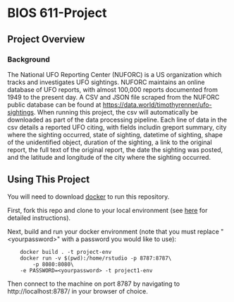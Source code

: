 BIOS 611-Project
================

Project Overview
----------------

### Background

The National UFO Reporting Center (NUFORC) is a US organization which tracks and investigates UFO sightings. NUFORC maintains an online database of UFO reports, with almost 100,000 reports documented from 1949 to the present day.
A CSV and JSON file scraped from the NUFORC public database can be found at https://data.world/timothyrenner/ufo-sightings. When running this project, the csv will automatically be downloaded as part of the data processing pipeline. Each line of data in the csv details a reported UFO citing, with fields includin greport summary, city where the sighting occurred, state of sighting, datetime of sighting, shape of the unidentified object, duration of the sighting, a link to the original report, the full text of the original report, the date the sighting was posted, and the latitude and longitude of the city where the sighting occurred.

Using This Project
-----------------
You will need to download [docker](https://docs.docker.com/get-docker/) to run this repository. 

First, fork this repo and clone to your local environment (see [here](https://docs.github.com/en/get-started/quickstart/fork-a-repo) for detailed instructions).

Next, build and run your docker environment (note that you must replace "\<yourpassword\>" with a password you would like to use):

        docker build . -t project-env
        docker run -v $(pwd):/home/rstudio -p 8787:8787\
            -p 8080:8080\
	    -e PASSWORD=<yourpassword> -t project1-env

Then connect to the machine on port 8787 by navigating to  http://localhost:8787/ in your browser of choice.

